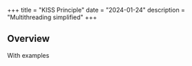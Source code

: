 +++
title = "KISS Principle"
date = "2024-01-24"
description = "Multithreading simplified"
+++

## Overview

With examples